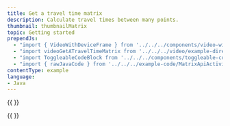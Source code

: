 ```yaml
---
title: Get a travel time matrix
description: Calculate travel times between many points.
thumbnail: thumbnailMatrix
topic: Getting started
prependJs:
  - "import { VideoWithDeviceFrame } from '../../../components/video-with-device-frame'"
  - "import videoGetATravelTimeMatrix from '../../../video/example-directionsmatrixapi.mp4'"
  - "import ToggleableCodeBlock from '../../../components/toggleable-code-block'"
  - "import { rawJavaCode } from '../../../example-code/MatrixApiActivity.js'"
contentType: example
language:
- Java
---
```


{{
  <VideoWithDeviceFrame
    videoFile={videoGetATravelTimeMatrix}
    rotation="vertical"
    device="pixel-2"
  />
}}

<!-- Any notes about this example would go here.  -->

{{
  <ToggleableCodeBlock
    java={rawJavaCode}
  />
}}
